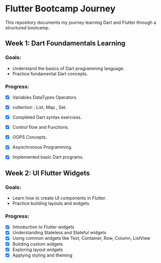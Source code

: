 # Flutter Bootcamp Journey

This repository documents my journey learning Dart and Flutter through a structured bootcamp.

## Week 1: Dart Foundamentals Learning

### Goals:
- Understand the basics of Dart programming language.
- Practice fundamental Dart concepts.

### Progress:
- [x] Variables DataTypes Operators.
- [x] collection : List, Map , Set.
- [x] Completed Dart syntax exercises.
- [x] Control flow and Functions.
- [x] OOPS Concepts.
- [x] Asynchronous Programming.
- [x] Implemented basic Dart programs.


## Week 2: UI Flutter Widgets

### Goals:
- Learn how to create UI components in Flutter.
- Practice building layouts and widgets.

### Progress:
- [x] Introduction to Flutter widgets
- [x] Understanding Stateless and Stateful widgets
- [x] Using common widgets like Text, Container, Row, Column, ListView
- [x] Building custom widgets
- [x] Exploring layout widgets
- [x] Applying styling and theming